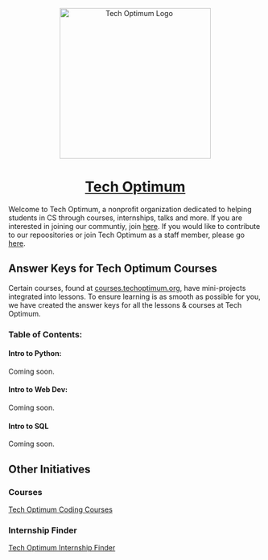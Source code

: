 <p align="center"><img width="300" alt="Tech Optimum Logo" src="https://www.techoptimum.org/logo-transparent.png"></p>
<h1 align="center"><a href="https://techoptimum.org">Tech Optimum</a></h1>

Welcome to Tech Optimum, a nonprofit organization dedicated to helping students in CS through courses, internships, talks and more. If you are interested in joining our communtiy, join [here](https://techoptimum.org/discord). If you would like to contribute to our repoositories or join Tech Optimum as a staff member, please go [here](https://techoptimum.org/join-team).

## Answer Keys for Tech Optimum Courses
Certain courses, found at [courses.techoptimum.org](https://courses.techoptimum.org), have mini-projects integrated into lessons. To ensure learning is as smooth as possible for you, we have created the answer keys for all the lessons & courses at Tech Optimum.

### Table of Contents:
#### Intro to Python:
Coming soon.

#### Intro to Web Dev:
Coming soon.
#### Intro to SQL
Coming soon.


## Other Initiatives
### Courses
[Tech Optimum Coding Courses](https://github.com/TechOptimum/courses)
### Internship Finder
[Tech Optimum Internship Finder](https://github.com/TechOptimum/internships)



